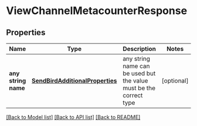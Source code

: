 # ViewChannelMetacounterResponse


## Properties
Name | Type | Description | Notes
------------ | ------------- | ------------- | -------------
**any string name** | [**SendBirdAdditionalProperties**](SendBirdAdditionalProperties.md) | any string name can be used but the value must be the correct type | [optional]

[[Back to Model list]](../README.md#documentation-for-models) [[Back to API list]](../README.md#documentation-for-api-endpoints) [[Back to README]](../README.md)


